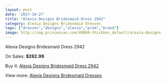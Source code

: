 ```yaml
---
layout: post
date: '2017-10-27'
title: "Alexia Designs Bridesmaid Dress 2942"
category: Alexia Designs Bridesmaid Dresses
tags: ["dresses","designs","alexia","prom","brand"]
image: http://img.princessan.com/40004-thickbox_default/alexia-designs-bridesmaid-dress-2942.jpg
---
```

Alexia Designs Bridesmaid Dress 2942

On Sales: **$262.99**
<a href="https://www.princessan.com/en/18703-alexia-designs-bridesmaid-dress-2942.html"><amp-img layout="responsive" width="600" height="600" src="//img.princessan.com/40004-thickbox_default/alexia-designs-bridesmaid-dress-2942.jpg" alt="Alexia Designs Bridesmaid Dress 2942 0" /></a>

Buy it: [Alexia Designs Bridesmaid Dress 2942](https://www.princessan.com/en/18703-alexia-designs-bridesmaid-dress-2942.html "Alexia Designs Bridesmaid Dress 2942")

View more: [Alexia Designs Bridesmaid Dresses](https://www.princessan.com/en/172- "Alexia Designs Bridesmaid Dresses")